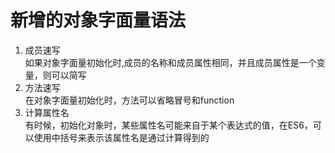# 新增的对象字面量语法
1. 成员速写  
    如果对象字面量初始化时,成员的名称和成员属性相同，并且成员属性是一个变量，则可以简写
2. 方法速写  
    在对象字面量初始化时，方法可以省略冒号和function
3. 计算属性名  
    有时候，初始化对象时，某些属性名可能来自于某个表达式的值，在ES6，可以使用中括号来表示该属性名是通过计算得到的